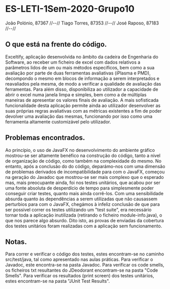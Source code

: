 # ES-LETI-1Sem-2020-Grupo10

João Polónio, 87367 //--//
Tiago Torres, 87353 //--//
José Raposo, 87183  //--//

## O que está na frente do código.

Exceltify, aplicação desenvolvida no âmbito da cadeira de Engenharia do Software, ao receber um ficheiro de excel com dados relativos a parâmetros lidos de um ou mais métodos
especificos, bem como a sua avaliação por parte de duas ferramentas avaliativas (iPlasma e PMD), decompondo o mesmo em blocos de informação a serem interpretados e reavaliados pela
mesma, de modo a verificar a qualidade de avaliação das ferramentas. Para além disso, disponibiliza ao utilizador a capacidade de abrir o excel numa janela limpa e simples, bem
como a de múltiplas maneiras de apresentar os valores finais de avaliação. A mais sofisticada funcionalidade desta aplicação permite ainda ao utilizador desenvolver as suas 
próprias regras avaliativas com as métricas existentes a fim de poder devolver uma avaliação das mesmas, funcionando por isso como uma ferramenta altamente customizável pelo 
utilizador.

## Problemas encontrados.

Ao princípio, o uso de JavaFX no desenvolvimento do ambiente gráfico mostrou-se ser altamente benéfico na construção do código, tanto a nivel de organização de código, como também
na complexidade do mesmo. No entanto, após a conclusão do do código, deparámo-nos com uma dimensão de problemas derivados de incompatibilidade para com o JavaFX, começou na geração
do Javadoc que mostrou-se ser mais complexo que o esperado mas, mais preocupante ainda, foi nos testes unitários, que acabou por ser uma fonte absoluta de desperdício de tempo para
simplesmente poder conseguir criar testes, quanto mais ainda corrê-los. Com uma sensibilidade absurda quanto às dependências a serem utilizadas que não causassem perturbios para 
com o JavaFX, chegámos à infeliz conclusão de que para ser possivel correr os testes utilizando um "test suite", era necessário tornar toda a aplicação inutilizada (retirando o 
ficheiro module-info.java), o que nos parece algo absurdo. Dito isto, as provas de enviadas da cobertura dos testes unitários foram realizadas com a aplicação sem funcionamento.

## Notas.
Para correr e verificar o código dos testes, estes encontram-se no caminho src/test/java, tal como apresentado nas aulas práticas. Para verificar o Javadoc, este encontra-se na pasta Javadoc. Para verificar os code smells, os ficheiros txt resultantes do JDeodorant encontram-se na pasta "Code Smells". Para verificar os resultados (print screen) dos testes unitários, estes encontram-se na pasta "JUnit Test Results".
